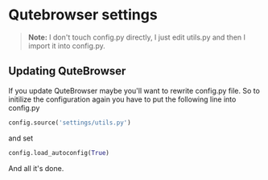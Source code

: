 # Qutebrowser settings

> **Note:** I don't touch config.py directly, I just edit utils.py and then I import it into config.py.

## Updating QuteBrowser
If you update QuteBrowser maybe you'll want to rewrite config.py file. So to initilize the configuration again you have to put the following line into config.py
```python
config.source('settings/utils.py')
```
and set
```python
config.load_autoconfig(True)
```
And all it's done.
